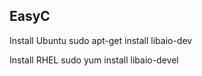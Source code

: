 ## EasyC

Install Ubuntu
  sudo apt-get install libaio-dev

Install RHEL
  sudo yum install libaio-devel